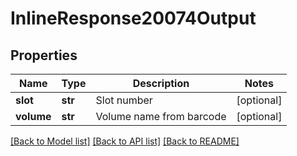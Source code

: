 # InlineResponse20074Output

## Properties
Name | Type | Description | Notes
------------ | ------------- | ------------- | -------------
**slot** | **str** | Slot number | [optional] 
**volume** | **str** | Volume name from barcode | [optional] 

[[Back to Model list]](../README.md#documentation-for-models) [[Back to API list]](../README.md#documentation-for-api-endpoints) [[Back to README]](../README.md)

